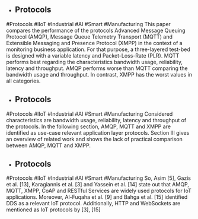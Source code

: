 - ## Protocols
#Protocols #IIoT #Industrial #AI #Smart #Manufacturing 
This paper compares the performance of the protocols Advanced Message Queuing Protocol (AMQP), Message Queue Telemetry Transport (MQTT) and Extensible Messaging and Presence Protocol (XMPP) in the context of a monitoring business application. For that purpose, a three-layered test-bed is designed with a variable latency and Packet-Loss-Rate (PLR). MQTT performs best regarding the characteristics bandwidth usage, reliability, latency and throughput. AMQP performs worse than MQTT comparing the bandwidth usage and throughput. In contrast, XMPP has the worst values in all categories.

- ## Protocols
#Protocols #IIoT #Industrial #AI #Smart #Manufacturing 
Considered characteristics are bandwidth usage, reliability, latency and throughput of the protocols. In the following section, AMQP, MQTT and XMPP are identified as use-case relevant application layer protocols. Section III gives an overview of related work and shows the lack of practical comparison between AMQP, MQTT and XMPP.

- ## Protocols
#Protocols #IIoT #Industrial #AI #Smart #Manufacturing 
So, Asim [5], Gazis et al. [13], Karagiannis et al. [3] and Yassein et al. [14] state out that AMQP, MQTT, XMPP, CoAP and RESTful Services are widely used protocols for IoT applications. Moreover, Al-Fuqaha et al. [9] and Bahga et al. [15] identified DDS as a relevant IoT protocol. Additionally, HTTP and WebSockets are mentioned as IoT protocols by [3], [15]

